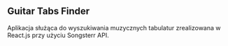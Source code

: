 ## Guitar Tabs Finder

Aplikacja służąca do wyszukiwania muzycznych tabulatur zrealizowana w React.js przy użyciu Songsterr API.
